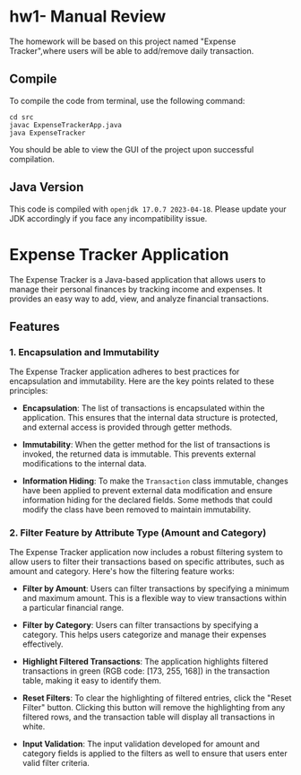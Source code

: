 # hw1- Manual Review

The homework will be based on this project named "Expense Tracker",where users will be able to add/remove daily transaction. 

## Compile

To compile the code from terminal, use the following command:
```
cd src
javac ExpenseTrackerApp.java
java ExpenseTracker
```

You should be able to view the GUI of the project upon successful compilation. 

## Java Version
This code is compiled with ```openjdk 17.0.7 2023-04-18```. Please update your JDK accordingly if you face any incompatibility issue.

# Expense Tracker Application

The Expense Tracker is a Java-based application that allows users to manage their personal finances by tracking income and expenses. It provides an easy way to add, view, and analyze financial transactions.

## Features

### 1. Encapsulation and Immutability

The Expense Tracker application adheres to best practices for encapsulation and immutability. Here are the key points related to these principles:

- **Encapsulation**: The list of transactions is encapsulated within the application. This ensures that the internal data structure is protected, and external access is provided through getter methods.

- **Immutability**: When the getter method for the list of transactions is invoked, the returned data is immutable. This prevents external modifications to the internal data.

- **Information Hiding**: To make the `Transaction` class immutable, changes have been applied to prevent external data modification and ensure information hiding for the declared fields. Some methods that could modify the class have been removed to maintain immutability.


### 2. Filter Feature by Attribute Type (Amount and Category)

The Expense Tracker application now includes a robust filtering system to allow users to filter their transactions based on specific attributes, such as amount and category. Here's how the filtering feature works:

- **Filter by Amount**: Users can filter transactions by specifying a minimum and maximum amount. This is a flexible way to view transactions within a particular financial range.

- **Filter by Category**: Users can filter transactions by specifying a category. This helps users categorize and manage their expenses effectively.

- **Highlight Filtered Transactions**: The application highlights filtered transactions in green (RGB code: [173, 255, 168]) in the transaction table, making it easy to identify them.

- **Reset Filters**: To clear the highlighting of filtered entries, click the "Reset Filter" button. Clicking this button will remove the highlighting from any filtered rows, and the transaction table will display all transactions in white.

- **Input Validation**: The input validation developed for amount and category fields is applied to the filters as well to ensure that users enter valid filter criteria.
